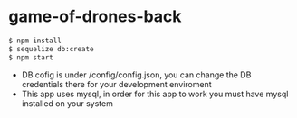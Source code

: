 # game-of-drones-back

```sh
$ npm install
$ sequelize db:create
$ npm start
```
- DB cofig is under /config/config.json, you can change the DB credentials there for your development enviroment
- This app uses mysql, in order for this app to work you must have mysql installed on your system
